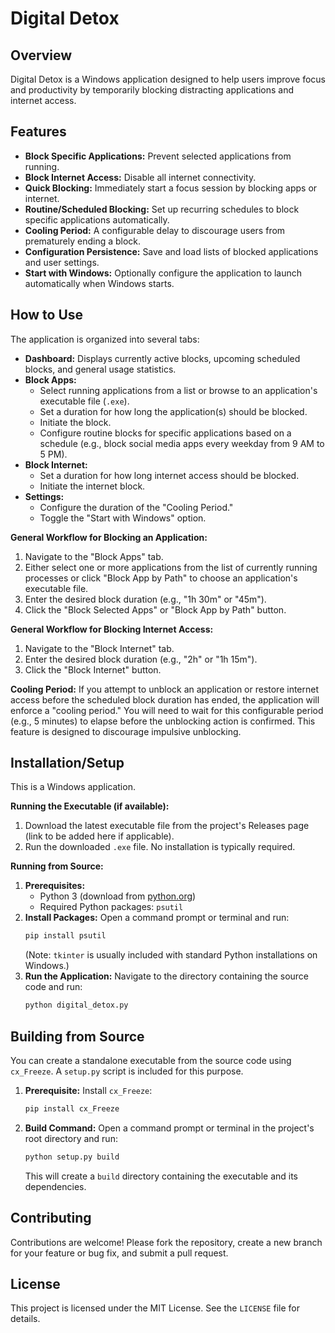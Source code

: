 # Digital Detox

## Overview
Digital Detox is a Windows application designed to help users improve focus and productivity by temporarily blocking distracting applications and internet access.

## Features
- **Block Specific Applications:** Prevent selected applications from running.
- **Block Internet Access:** Disable all internet connectivity.
- **Quick Blocking:** Immediately start a focus session by blocking apps or internet.
- **Routine/Scheduled Blocking:** Set up recurring schedules to block specific applications automatically.
- **Cooling Period:** A configurable delay to discourage users from prematurely ending a block.
- **Configuration Persistence:** Save and load lists of blocked applications and user settings.
- **Start with Windows:** Optionally configure the application to launch automatically when Windows starts.

## How to Use

The application is organized into several tabs:

-   **Dashboard:** Displays currently active blocks, upcoming scheduled blocks, and general usage statistics.
-   **Block Apps:**
    -   Select running applications from a list or browse to an application's executable file (`.exe`).
    -   Set a duration for how long the application(s) should be blocked.
    -   Initiate the block.
    -   Configure routine blocks for specific applications based on a schedule (e.g., block social media apps every weekday from 9 AM to 5 PM).
-   **Block Internet:**
    -   Set a duration for how long internet access should be blocked.
    -   Initiate the internet block.
-   **Settings:**
    -   Configure the duration of the "Cooling Period."
    -   Toggle the "Start with Windows" option.

**General Workflow for Blocking an Application:**
1.  Navigate to the "Block Apps" tab.
2.  Either select one or more applications from the list of currently running processes or click "Block App by Path" to choose an application's executable file.
3.  Enter the desired block duration (e.g., "1h 30m" or "45m").
4.  Click the "Block Selected Apps" or "Block App by Path" button.

**General Workflow for Blocking Internet Access:**
1.  Navigate to the "Block Internet" tab.
2.  Enter the desired block duration (e.g., "2h" or "1h 15m").
3.  Click the "Block Internet" button.

**Cooling Period:**
If you attempt to unblock an application or restore internet access before the scheduled block duration has ended, the application will enforce a "cooling period." You will need to wait for this configurable period (e.g., 5 minutes) to elapse before the unblocking action is confirmed. This feature is designed to discourage impulsive unblocking.

## Installation/Setup

This is a Windows application.

**Running the Executable (if available):**
1.  Download the latest executable file from the project's Releases page (link to be added here if applicable).
2.  Run the downloaded `.exe` file. No installation is typically required.

**Running from Source:**
1.  **Prerequisites:**
    *   Python 3 (download from [python.org](https://www.python.org/downloads/))
    *   Required Python packages: `psutil`
2.  **Install Packages:**
    Open a command prompt or terminal and run:
    ```bash
    pip install psutil
    ```
    (Note: `tkinter` is usually included with standard Python installations on Windows.)
3.  **Run the Application:**
    Navigate to the directory containing the source code and run:
    ```bash
    python digital_detox.py
    ```

## Building from Source

You can create a standalone executable from the source code using `cx_Freeze`. A `setup.py` script is included for this purpose.

1.  **Prerequisite:** Install `cx_Freeze`:
    ```bash
    pip install cx_Freeze
    ```
2.  **Build Command:**
    Open a command prompt or terminal in the project's root directory and run:
    ```bash
    python setup.py build
    ```
    This will create a `build` directory containing the executable and its dependencies.

## Contributing
Contributions are welcome! Please fork the repository, create a new branch for your feature or bug fix, and submit a pull request.

## License
This project is licensed under the MIT License. See the `LICENSE` file for details.
